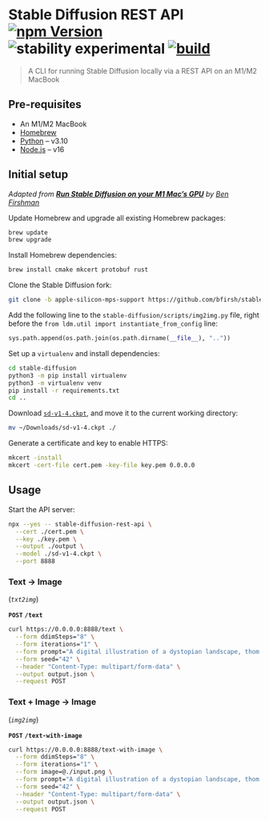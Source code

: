 # Stable Diffusion REST API [![npm Version](https://img.shields.io/npm/v/stable-diffusion-rest-api?cacheSeconds=1800)](https://npmjs.com/package/stable-diffusion-rest-api) ![stability experimental](https://img.shields.io/badge/stability-experimental-red?cacheSeconds=1800) [![build](https://img.shields.io/github/workflow/status/yuanqing/stable-diffusion-rest-api/build?cacheSeconds=1800)](https://github.com/yuanqing/stable-diffusion-rest-api/actions?query=workflow%3Abuild)

> A CLI for running Stable Diffusion locally via a REST API on an M1/M2 MacBook

## Pre-requisites

- An M1/M2 MacBook
- [Homebrew](https://brew.sh/)
- [Python](https://formulae.brew.sh/formula/python@3.10) – v3.10
- [Node.js](https://formulae.brew.sh/formula/node@16) – v16

## Initial setup

*Adapted from [**Run Stable Diffusion on your M1 Mac’s GPU**](https://replicate.com/blog/run-stable-diffusion-on-m1-mac) by [Ben Firshman](https://twitter.com/bfirsh)*

Update Homebrew and upgrade all existing Homebrew packages:

```sh
brew update
brew upgrade
```

Install Homebrew dependencies:

```sh
brew install cmake mkcert protobuf rust
```

Clone the Stable Diffusion fork:

```sh
git clone -b apple-silicon-mps-support https://github.com/bfirsh/stable-diffusion.git
```

Add the following line to the `stable-diffusion/scripts/img2img.py` file, right before the `from ldm.util import instantiate_from_config` line:

```py
sys.path.append(os.path.join(os.path.dirname(__file__), ".."))
```

Set up a `virtualenv` and install dependencies:

```sh
cd stable-diffusion
python3 -m pip install virtualenv
python3 -m virtualenv venv
pip install -r requirements.txt
cd ..
```

Download [`sd-v1-4.ckpt`](https://huggingface.co/CompVis/stable-diffusion-v-1-4-original), and move it to the current working directory:

```sh
mv ~/Downloads/sd-v1-4.ckpt ./
```

Generate a certificate and key to enable HTTPS:

```sh
mkcert -install
mkcert -cert-file cert.pem -key-file key.pem 0.0.0.0
```

## Usage

Start the API server:

```sh
npx --yes -- stable-diffusion-rest-api \
  --cert ./cert.pem \
  --key ./key.pem \
  --output ./output \
  --model ./sd-v1-4.ckpt \
  --port 8888
```

### Text → Image

(*`txt2img`*)

**`POST`** **`/text`**

```sh
curl https://0.0.0.0:8888/text \
  --form ddimSteps="8" \
  --form iterations="1" \
  --form prompt="A digital illustration of a dystopian landscape, thom tenerys, cyberpunk, epic composition, 4k, detailed, trending on artstation, fantasy vivid colors" \
  --form seed="42" \
  --header "Content-Type: multipart/form-data" \
  --output output.json \
  --request POST
```

### Text + Image → Image

(*`img2img`*)

**`POST`** **`/text-with-image`**

```sh
curl https://0.0.0.0:8888/text-with-image \
  --form ddimSteps="8" \
  --form iterations="1" \
  --form image=@./input.png \
  --form prompt="A digital illustration of a dystopian landscape, thom tenerys, cyberpunk, epic composition, 4k, detailed, trending on artstation, fantasy vivid colors" \
  --form seed="42" \
  --header "Content-Type: multipart/form-data" \
  --output output.json \
  --request POST
```
